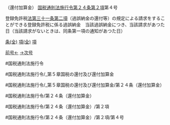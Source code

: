 （還付加算金）
[国税通則法施行令第２４条第２項](国税通則法施行＿令＿第２４条第２項)第４号

登録免許税[法第三十一条第二項](国税通則法＿＿＿＿＿第３１条第２項)（過誤納金の還付等）の規定による請求をすることができる登録免許税に係る過誤納金　当該過誤納金につき、当該請求があつた日（当該請求がないときは、同条第一項の通知があつた日）

[条(全)](国税通則法施行＿令＿第２４条_.md)    [項(全)](国税通則法施行＿令＿第２４条第２項_.md)    [項](国税通則法施行＿令＿第２４条第２項.md)

[前号←](国税通則法施行＿令＿第２４条第２項第３号.md)    [→次号](国税通則法施行＿令＿第２４条第２項第５号.md)

#国税通則法施行令

#国税通則法施行令/_第５章国税の還付及び還付加算金

#国税通則法施行令/_第５章国税の還付及び還付加算金/第２４条（還付加算金）

#国税通則法施行令/第２４条（還付加算金）

#国税通則法施行令/第２４条（還付加算金）/第２項

#国税通則法施行令/第２４条（還付加算金）/第２項/第４号

